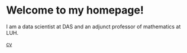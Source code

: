 # Welcome to my homepage!
I am a data scientist at DAS and an adjunct professor of mathematics at LUH.

[cv](/vita/cv.pdf)